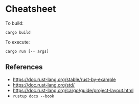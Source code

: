 # Cheatsheet

To build:

    cargo build

To execute:

    cargo run [-- args]


## References

- https://doc.rust-lang.org/stable/rust-by-example
- https://doc.rust-lang.org/std/
- https://doc.rust-lang.org/cargo/guide/project-layout.html 
- `rustup docs --book`
